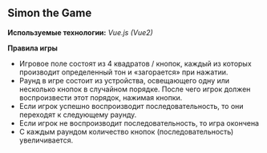 ## Simon the Game

**Используемые технологии:** _Vue.js (Vue2)_

**Правила игры**

- Игровое поле состоят из 4 квадратов / кнопок, каждый из которых производит определенный тон и «загорается» при нажатии.
- Раунд в игре состоит из устройства, освещающего одну или несколько кнопок в случайном порядке. После чего игрок должен воспроизвести этот порядок, нажимая кнопки.
- Если игрок успешно воспроизводит последовательность, то они переходят к следующему раунду.
- Если игрок не воспроизводит последовательность, то игра окончена
- С каждым раундом количество кнопок (последовательность) увеличивается.
